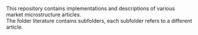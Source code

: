 This repository contains implementations and descriptions of various market microstructure articles.  
The folder literature contains subfolders, each subfolder refers to a different article.